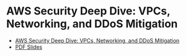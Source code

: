 # AWS Security Deep Dive: VPCs, Networking, and DDoS Mitigation

- [AWS Security Deep Dive: VPCs, Networking, and DDoS Mitigation](https://learning.oreilly.com/live-events/aws-security-deep-dive-vpcs-networking-and-ddos-mitigation/0636920072958/)
- [PDF Slides](https://on24static.akamaized.net/event/40/13/96/9/rt/1/documents/resourceList1673976786861/rick.pdf)
